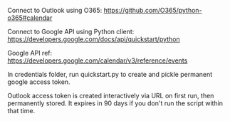 Connect to Outlook using O365: https://github.com/O365/python-o365#calendar

Connect to Google API using Python client: https://developers.google.com/docs/api/quickstart/python

Google API ref: https://developers.google.com/calendar/v3/reference/events

In credentials folder, run quickstart.py to create and pickle permanent google access token.

Outlook access token is created interactively via URL on first run, then permanently stored. It expires in 90 days if you don't run the script within that time.